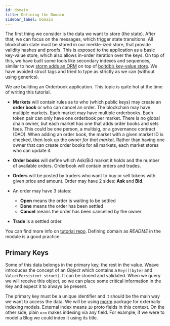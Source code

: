 ```yaml
---
id: domain 
title: Defining the Domain 
sidebar_label: Domain 
---
```


The first thing we consider is the data we want to store (the state). After that, we can focus on the messages, which trigger state transitions. All blockchain state must be stored in our merkle-ized store, that provide validity hashes and proofs. This is exposed to the application as a basic key-value store, which also allows in-order iteration over the keys. On top of this, we have built some tools like secondary indexes and sequences, similar to how [storm adds an ORM](https://github.com/asdine/storm#simple-crud-system) on top of [boltdb’s key-value store](https://github.com/boltdb/bolt#using-buckets). We have avoided struct tags and tried to type as strictly as we can (without using generics).

We are building an Orderbook application. This topic is quite hot at the time of writing this tutorial.

- **Markets** will contain rules as to who (which public keys) may create an **order book** or who can cancel an order. The blockchain may have multiple markets. Each market may have multiple orderbooks. Each token pair can only have one orderbook per market.
There is no global chain owner, but each market has one that adds order books and sets fees. This could be one person, a multisig, or a governance contract (DAO). When adding an order  book, the market with a given market ID is checked, then look up the owner *for that market*. Rather than having one owner that can create order books for all markets, each market stores who can update it.

- **Order books** will define which Ask/Bid market it holds and the number of available orders. Orderbook will contain orders and trades.

- **Orders** will be posted by traders who want to buy or sell tokens with given price and amount. Order may have 2 sides: **Ask** and **Bid**.
- An order may have 3 states:
  - **Open** means the order is waiting to be settled
  - **Done** means the order has been settled
  - **Cancel** means the order has been cancelled by the owner

- **Trade** is a settled order.

You can find more info on [tutorial repo](https://github.com/iov-one/tutorial/blob/master/x/orderbook/README.md "README.md"). Defining domain as _README_ in the module is a good practice.

## Primary Keys

Some of this data belongs in the primary key, the rest in the value. Weave introduces the concept of an *Object* which contains a `Key([]byte)` and `Value(Persistent struct)`. It can be cloned and validated. When we query we will receive this object, so we can place some critical information in the Key and expect it to always be present.

The primary key must be a unique identifier and it should be the main way we want to access the data. We will be using [morm](weave-tutorial/06-buckets#CustomBucket) package for externally indexing models. External index means `ID` proto fields in this context. On the other side, plain `orm` makes indexing via any field. For example, if we were to model a Blog we could index it using its title.
